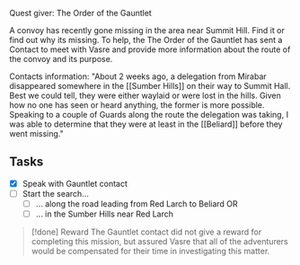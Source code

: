 Quest giver: The Order of the Gauntlet

A convoy has recently gone missing in the area near Summit Hill. Find it or find out why its missing.
To help, the The Order of the Gauntlet has sent a Contact to meet with Vasre and provide more information about the route of the convoy and its purpose.

Contacts information:
"About 2 weeks ago, a delegation from Mirabar disappeared somewhere in the [[Sumber Hills]] on their way to Summit Hall. Best we could tell, they were either waylaid or were lost in the hills. Given how no one has seen or heard anything, the former is more possible. Speaking to a couple of Guards along the route the delegation was taking, I was able to determine that they were at least in the [[Beliard]] before they went missing."

## Tasks
- [x] Speak with Gauntlet contact
- [ ] Start the search...
	- [ ] ... along the road leading from Red Larch to Beliard
	OR
	- [ ] ... in the Sumber Hills near Red Larch

>[!done] Reward
>The Gauntlet contact did not give a reward for completing this mission, but assured Vasre that all of the adventurers would be compensated for their time in investigating this matter.